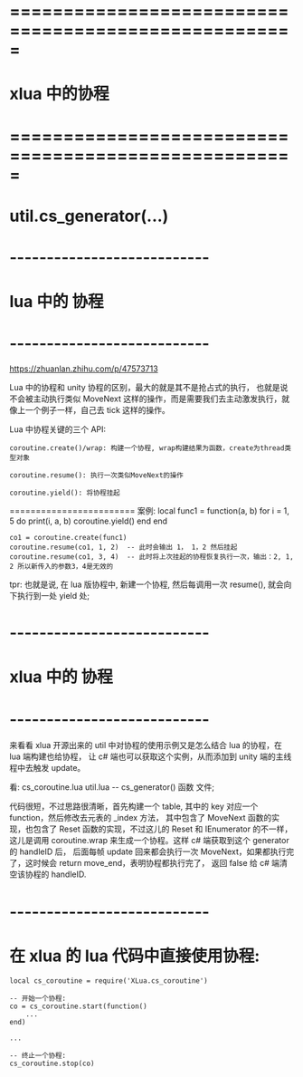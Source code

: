 # ===================================================== #
#        xlua 中的协程
# ===================================================== #



# util.cs_generator(...)
    

# --------------------------- #
#      lua 中的 协程
# --------------------------- #
https://zhuanlan.zhihu.com/p/47573713

Lua 中的协程和 unity 协程的区别，最大的就是其不是抢占式的执行，
也就是说不会被主动执行类似 MoveNext 这样的操作，而是需要我们去主动激发执行，就像上一个例子一样，自己去 tick 这样的操作。


Lua 中协程关键的三个 API:

    coroutine.create()/wrap: 构建一个协程, wrap构建结果为函数，create为thread类型对象

    coroutine.resume(): 执行一次类似MoveNext的操作

    coroutine.yield(): 将协程挂起
========================
案例:
    local func1 = function(a, b)
        for i = 1, 5 do
            print(i, a, b)
            coroutine.yield()
        end
    end

    co1 = coroutine.create(func1)
    coroutine.resume(co1, 1, 2)  -- 此时会输出 1， 1，2 然后挂起
    coroutine.resume(co1, 3, 4)  -- 此时将上次挂起的协程恢复执行一次，输出：2, 1, 2 所以新传入的参数3，4是无效的


tpr: 也就是说, 在 lua 版协程中, 新建一个协程, 然后每调用一次 resume(), 就会向下执行到一处 yield 处;


# --------------------------- #
#      xlua 中的 协程
# --------------------------- #

来看看 xlua 开源出来的 util 中对协程的使用示例又是怎么结合 lua 的协程，在 lua 端构建也给协程，
让 c# 端也可以获取这个实例，从而添加到 unity 端的主线程中去触发 update。

看: 
    cs_coroutine.lua 
    util.lua  -- cs_generator() 函数
文件;


代码很短，不过思路很清晰，首先构建一个 table, 其中的 key 对应一个 function，然后修改去元表的 _index 方法，
其中包含了 MoveNext 函数的实现，也包含了 Reset 函数的实现，不过这儿的 Reset 和 IEnumerator 的不一样，
这儿是调用 coroutine.wrap 来生成一个协程。这样 c# 端获取到这个 generator 的 handleID 后，
后面每帧 update 回来都会执行一次 MoveNext，如果都执行完了，这时候会 return move_end，表明协程都执行完了，
返回 false 给 c# 端清空该协程的 handleID.


# --------------------------- #
# 在 xlua 的 lua 代码中直接使用协程:

    local cs_coroutine = require('XLua.cs_coroutine')

    -- 开始一个协程:
    co = cs_coroutine.start(function()
        ...
    end)

    ...

    -- 终止一个协程:
    cs_coroutine.stop(co)































